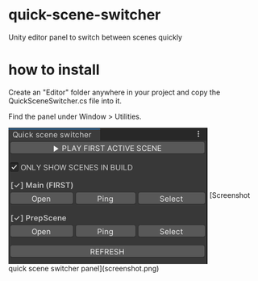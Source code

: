 # quick-scene-switcher
Unity editor panel to switch between scenes quickly

# how to install
Create an "Editor" folder anywhere in your project and copy the QuickSceneSwitcher.cs file into it.

Find the panel under Window > Utilities.

<img src="https://raw.githubusercontent.com/realitymatters/quick-scene-switcher/main/screenshot.png" width=395 align=center>
[Screenshot quick scene switcher panel](screenshot.png)
